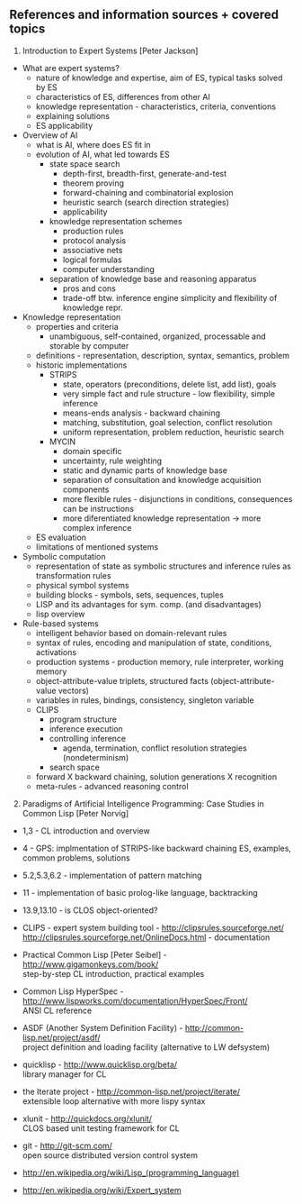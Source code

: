 ## References and information sources + covered topics
1. Introduction to Expert Systems [Peter Jackson]
  * What are expert systems?
    * nature of knowledge and expertise, aim of ES, typical tasks solved by ES
    * characteristics of ES, differences from other AI
    * knowledge representation - characteristics, criteria, conventions
    * explaining solutions
    * ES applicability
  * Overview of AI
    * what is AI, where does ES fit in
    * evolution of AI, what led towards ES
      * state space search
        * depth-first, breadth-first, generate-and-test
        * theorem proving
        * forward-chaining and combinatorial explosion
        * heuristic search (search direction strategies)
        * applicability
      * knowledge representation schemes
        * production rules
        * protocol analysis
        * associative nets
        * logical formulas
        * computer understanding
      * separation of knowledge base and reasoning apparatus
        * pros and cons
        * trade-off btw. inference engine simplicity and flexibility of knowledge repr.
  * Knowledge representation
    * properties and criteria
      - unambiguous, self-contained, organized, processable and storable by computer
    * definitions - representation, description, syntax, semantics, problem
    * historic implementations
      * STRIPS
        - state, operators (preconditions, delete list, add list), goals
        - very simple fact and rule structure - low flexibility, simple inference
        - means-ends analysis - backward chaining
        - matching, substitution, goal selection, conflict resolution
        - uniform representation, problem reduction, heuristic search
      * MYCIN
        - domain specific
        - uncertainty, rule weighting
        - static and dynamic parts of knowledge base
        - separation of consultation and knowledge acquisition components
        - more flexible rules - disjunctions in conditions, consequences can be instructions
        - more diferentiated knowledge representation
        -> more complex inference
    * ES evaluation
    * limitations of mentioned systems
  * Symbolic computation
    * representation of state as symbolic structures and inference rules as transformation rules
    * physical symbol systems
    * building blocks - symbols, sets, sequences, tuples
    * LISP and its advantages for sym. comp. (and disadvantages)
    * lisp overview
  * Rule-based systems
    * intelligent behavior based on domain-relevant rules
    * syntax of rules, encoding and manipulation of state, conditions, activations
    * production systems - production memory, rule interpreter, working memory
    * object-attribute-value triplets, structured facts (object-attribute-value vectors)
    * variables in rules, bindings, consistency, singleton variable
    * CLIPS
      * program structure
      * inference execution
      * controlling inference
        - agenda, termination, conflict resolution strategies (nondeterminism)
      * search space
    * forward X backward chaining, solution generations X recognition
    * meta-rules - advanced reasoning control

2. Paradigms of Artificial Intelligence Programming: Case Studies in Common Lisp [Peter Norvig]
  * 1,3 - CL introduction and overview
  * 4 - GPS: implmentation of STRIPS-like backward chaining ES,
    examples, common problems, solutions
  * 5.2,5.3,6.2 - implementation of pattern matching
  * 11 - implementation of basic prolog-like language, backtracking
  * 13.9,13.10 - is CLOS object-oriented?

* CLIPS - expert system building tool - http://clipsrules.sourceforge.net/<br />
  http://clipsrules.sourceforge.net/OnlineDocs.html - documentation

* Practical Common Lisp [Peter Seibel] - http://www.gigamonkeys.com/book/<br />
  step-by-step CL introduction, practical examples

* Common Lisp HyperSpec - http://www.lispworks.com/documentation/HyperSpec/Front/<br />
  ANSI CL reference

* ASDF (Another System Definition Facility) - http://common-lisp.net/project/asdf/<br />
  project definition and loading facility (alternative to LW defsystem)

* quicklisp - http://www.quicklisp.org/beta/<br />
  library manager for CL

* the Iterate project - http://common-lisp.net/project/iterate/<br />
  extensible loop alternative with more lispy syntax

* xlunit - http://quickdocs.org/xlunit/<br />
  CLOS based unit testing framework for CL

* git - http://git-scm.com/<br />
  open source distributed version control system

* <http://en.wikipedia.org/wiki/Lisp_(programming_language)>
* <http://en.wikipedia.org/wiki/Expert_system>
